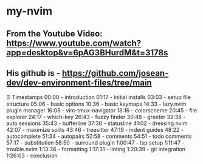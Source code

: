# my-nvim

## From the Youtube Video: https://www.youtube.com/watch?app=desktop&v=6pAG3BHurdM&t=3178s
## His github is - https://github.com/josean-dev/dev-environment-files/tree/main

⏰ Timestamps
00:00 - introduction 
01:17 - initial installs
03:03 - setup file structure
05:06 - basic options
10:36 - basic keymaps
14:33 - lazy.nvim plugin manager
16:08 - vim-tmux-navigator
18:16 - colorscheme
20:45 - file explorer
24:17 - which-key
26:43 - fuzzy finder
30:48 - greeter
32:38 - auto sessions
35:43 - bufferline
37:30 - statusline
41:02 - dressing.nvim
42:07 - maximize splits
43:46 - treesitter
47:19 - indent guides
48:22 - autocomplete
51:34 - autopairs
52:58 - comments
54:51 - todo comments
57:17 - substitution
58:50 - surround plugin
1:00:47 - lsp setup
1:11:47 - trouble.nvim
1:13:36 - formatting
1:17:31 - linting
1:20:39 - git integration
1:26:03 - conclusion
